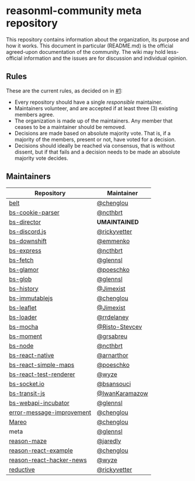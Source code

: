 # reasonml-community meta repository

This repository contains information about the organization, its purpose and how it works. This document in particular (README.md) is the official agreed-upon documentation of the community. The wiki may hold less-official information and the issues are for discussion and individual opinion.

## Rules

These are the current rules, as decided on in [#1](https://github.com/reasonml-community/meta/issues/1):

* Every repository should have a single _responsible_ maintainer.
* Maintainers volunteer, and are accepted if at least three (3) existing members agree.
* The organization is made up of the maintainers. Any member that ceases to be a maintainer should be removed.
* Decisions are made based on absolute majority vote. That is, if a majority of the members, present or not, have voted for a decision.
* Decisions should ideally be reached via consensus, that is without dissent, but if that fails and a decision needs to be made an absolute majority vote decides.

## Maintainers

Repository | Maintainer
--- | ---
[belt](https://github.com/reasonml-community/belt) | [@chenglou](https://github.com/chenglou)
[bs-cookie-parser](https://github.com/reasonml-community/bs-cookie-parser) | [@ncthbrt](https://github.com/ncthbrt)
[bs-director](https://github.com/reasonml-community/bs-director) | **UMAINTAINED**
[bs-discord.js](https://github.com/reasonml-community/bs-discord.js) | [@rickyvetter](https://github.com/rickyvetter)
[bs-downshift](https://github.com/reasonml-community/bs-downshift) | [@emmenko](https://github.com/emmenko)
[bs-express](https://github.com/reasonml-community/bs-express) | [@ncthbrt](https://github.com/ncthbrt)
[bs-fetch](https://github.com/reasonml-community/bs-fetch) | [@glennsl](https://github.com/glennsl)
[bs-glamor](https://github.com/reasonml-community/bs-glamor) | [@poeschko](https://github.com/poeschko)
[bs-glob](https://github.com/reasonml-community/bs-glob) | [@glennsl](https://github.com/glennsl)
[bs-history](https://github.com/reasonml-community/bs-history) | [@Jimexist](https://github.com/jimexist)
[bs-immutablejs](https://github.com/reasonml-community/bs-immutablejs) | [@chenglou](https://github.com/chenglou)
[bs-leaflet](https://github.com/reasonml-community/bs-leaflet) | [@Jimexist](https://github.com/jimexist)
[bs-loader](https://github.com/reasonml-community/bs-loader) | [@rrdelaney](https://github.com/rrdelaney)
[bs-mocha](https://github.com/reasonml-community/bs-mocha) | [@Risto-Stevcev](https://github.com/risto-stevcev)
[bs-moment](https://github.com/reasonml-community/bs-moment) | [@grsabreu](https://github.com/grsabreu)
[bs-node](https://github.com/reasonml-community/bs-node) | [@ncthbrt](https://github.com/ncthbrt)
[bs-react-native](https://github.com/reasonml-community/bs-react-native) | [@arnarthor](https://github.com/arnarthor) 
[bs-react-simple-maps](https://github.com/reasonml-community/bs-react-simple-maps) | [@poeschko](https://github.com/poeschko)
[bs-react-test-renderer](https://github.com/reasonml-community/bs-react-test-renderer) | [@wyze](https://github.com/wyze)
[bs-socket.io](https://github.com/reasonml-community/bs-socket.io) | [@bsansouci](https://github.com/bsansouci)
[bs-transit-js](https://github.com/reasonml-community/bs-transit-js) | [@IwanKaramazow](https://github.com/iwankaramazow)
[bs-webapi-incubator](https://github.com/reasonml-community/bs-webapi-incubator) | [@glennsl](https://github.com/glennsl)
[error-message-improvement](https://github.com/reasonml-community/error-message-improvement) | [@chenglou](https://github.com/chenglou)
[Mareo](https://github.com/reasonml-community/Mareo) | [@chenglou](https://github.com/chenglou)
meta | [@glennsl](https://github.com/glennsl)
[reason-maze](https://github.com/reasonml-community/reason-maze) | [@jaredly](https://github.com/jaredly)
[reason-react-example](https://github.com/reasonml-community/reason-react-example) | [@chenglou](https://github.com/chenglou)
[reason-react-hacker-news](https://github.com/reasonml-community/reason-react-hacker-news) | [@wyze](https://github.com/wyze)
[reductive](https://github.com/reasonml-community/reductive) | [@rickyvetter](https://github.com/rickyvetter)
